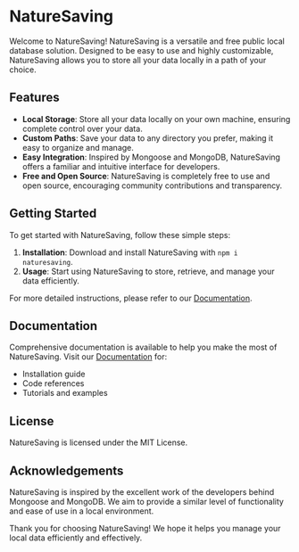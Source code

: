 # NatureSaving

Welcome to NatureSaving! NatureSaving is a versatile and free public local database solution. Designed to be easy to use and highly customizable, NatureSaving allows you to store all your data locally in a path of your choice.

## Features

- **Local Storage**: Store all your data locally on your own machine, ensuring complete control over your data.
- **Custom Paths**: Save your data to any directory you prefer, making it easy to organize and manage.
- **Easy Integration**: Inspired by Mongoose and MongoDB, NatureSaving offers a familiar and intuitive interface for developers.
- **Free and Open Source**: NatureSaving is completely free to use and open source, encouraging community contributions and transparency.

## Getting Started

To get started with NatureSaving, follow these simple steps:

1. **Installation**: Download and install NatureSaving with `npm i naturesaving`.
2. **Usage**: Start using NatureSaving to store, retrieve, and manage your data efficiently.

For more detailed instructions, please refer to our [Documentation](https://nature-3.gitbook.io/naturesaving).

## Documentation

Comprehensive documentation is available to help you make the most of NatureSaving. Visit our [Documentation](https://nature-3.gitbook.io/naturesaving) for:

- Installation guide
- Code references
- Tutorials and examples

## License

NatureSaving is licensed under the MIT License.

## Acknowledgements

NatureSaving is inspired by the excellent work of the developers behind Mongoose and MongoDB. We aim to provide a similar level of functionality and ease of use in a local environment.

Thank you for choosing NatureSaving! We hope it helps you manage your local data efficiently and effectively.
